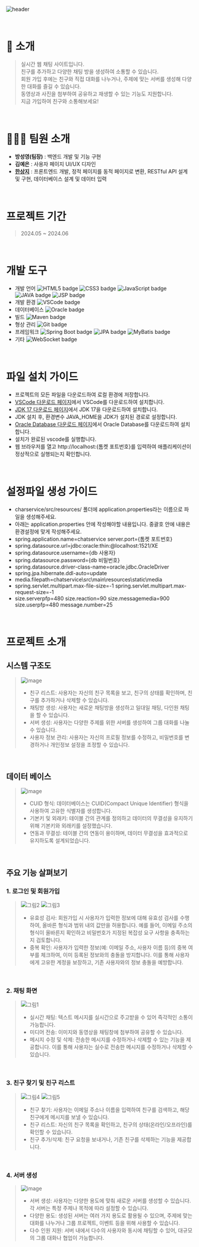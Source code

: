 ![header](https://capsule-render.vercel.app/api?type=Waving&color=0:FF007F,100:00FFFF&height=200&text=실시간%20웹%20채팅&fontColor=FFFFFF&fontSize=40&width=700&fontAlignY=50)


<br />

# 👋 소개

> 실시간 웹 채팅 사이트입니다.  <br />
> 친구를 추가하고 다양한 채팅 방을 생성하여 소통할 수 있습니다. <br />
> 회원 가입 후에는 친구와 직접 대화를 나누거나, 주제에 맞는 서버를 생성해 다양한 대화를 즐길 수 있습니다. <br />
> 동영상과 사진을 첨부하여 공유하고 재생할 수 있는 기능도 지원합니다. <br />
> 지금 가입하여 친구와 소통해보세요!<br />

<br />

# 🧑‍🤝‍🧑 팀원 소개

- **방성영(팀장)** : 백엔드 개발 및 기능 구현
- **김예은** : 사용자 페이지 UI/UX 디자인
- **[한상지](https://github.com/SangjiHan)** : 프론트엔드 개발, 정적 페이지를 동적 페이지로 변환, RESTful API 설계 및 구현, 데이터베이스 설계 및 데이터 입력
  
<br />

# 프로젝트 기간
> 2024.05 ~ 2024.06

<br />

# 개발 도구
- 개발 언어 <img src="https://img.shields.io/badge/HTML5-F16529?style=for-the-badge&logo=html5&logoColor=white" alt="HTML5 badge"> <img src="https://img.shields.io/badge/CSS3-1572B6?style=for-the-badge&logo=css3&logoColor=white" alt="CSS3 badge"> <img src="https://img.shields.io/badge/JavaScript-F7DF1E?style=for-the-badge&logo=javascript&logoColor=000000" alt="JavaScript badge"> <img src="https://img.shields.io/badge/JAVA-F7E03C?style=for-the-badge&logo=java&logoColor=000000" alt="JAVA badge"> <img src="https://img.shields.io/badge/JSP-red?style=for-the-badge&logo=jsp&logoColor=gray" alt="JSP badge"> <br />
- 개발 환경 <img src="https://img.shields.io/badge/VSCode-007ACC?style=for-the-badge&logo=visual-studio-code&logoColor=white" alt="VSCode badge"> <br />
- 데이터베이스 <img src="https://img.shields.io/badge/Oracle-F80000?style=for-the-badge&logo=oracle&logoColor=white" alt="Oracle badge"> <br />
- 빌드 <img src="https://img.shields.io/badge/Maven-C71A36?style=for-the-badge&logo=apache-maven&logoColor=white" alt="Maven badge"> <br />
- 형상 관리 <img src="https://img.shields.io/badge/Git-F05032?style=for-the-badge&logo=git&logoColor=white&color=F05032" alt="Git badge"> <br />
- 프레임워크 <img src="https://img.shields.io/badge/Spring_Boot-6DB33F?style=for-the-badge&logo=spring-boot&logoColor=white" alt="Spring Boot badge"> <img src="https://img.shields.io/badge/JPA-0074CC?style=for-the-badge&logo=java&logoColor=white" alt="JPA badge"> <img src="https://img.shields.io/badge/MyBatis-00205B?style=for-the-badge&logo=mybatis&logoColor=white" alt="MyBatis badge"> <br />
- 기타  <img src="https://img.shields.io/badge/WebSocket-6B6B6B?style=for-the-badge&logo=websocket&logoColor=white" alt="WebSocket badge">  <br />
 <br />


# 파일 설치 가이드
- 프로젝트의 모든 파일을 다운로드하여 로컬 환경에 저장합니다. <br />
- [VSCode 다운로드 페이지](https://code.visualstudio.com/)에서 VSCode를 다운로드하여 설치합니다. <br />
- [JDK 17 다운로드 페이지](https://www.oracle.com/java/technologies/javase-jdk17-downloads.html)에서 JDK 17을 다운로드하여 설치합니다. <br />
- JDK 설치 후, 환경변수 JAVA_HOME을 JDK가 설치된 경로로 설정합니다. <br />
- [Oracle Database 다운로드 페이지](https://www.oracle.com/database/technologies/)에서 Oracle Database를 다운로드하여 설치합니다. <br />
- 설치가 완료된 vscode를 실행합니다. <br />
- 웹 브라우저를 열고 http://localhost:{톰켓 포트번호}를 입력하여 애플리케이션이 정상적으로 실행되는지 확인합니다. <br />
<br />

# 설정파일 생성 가이드  <br/>
- charservice/src/resources/ 폴더에 application.properties라는 이름으로 파일을 생성해주세요. <br/>
- 아래는 application.properties 안에 작성해야할 내용입니다. 중괄호 안에 내용은 환경설정에 맞게 작성해주세요. <br/>
- spring.application.name=chatservice server.port={톰켓 포트번호} <br/>
- spring.datasource.url=jdbc:oracle:thin:@localhost:1521/XE <br/>
- spring.datasource.username={db 사용자} <br/>
- spring.datasource.password={db 비밀번호} <br/>
- spring.datasource.driver-class-name=oracle.jdbc.OracleDriver <br/>
- spring.jpa.hibernate.ddl-auto=update <br/>
- media.filepath=chatservice\src\main\resources\static\media <br/>
- spring.servlet.multipart.max-file-size=-1 spring.servlet.multipart.max-request-size=-1 <br/>
- size.serverpfp=480 size.reaction=90 size.messagemedia=900 size.userpfp=480 message.number=25 <br/>
<br/>

# 프로젝트 소개

## 시스템 구조도
> ![image](https://github.com/user-attachments/assets/c2506d78-4b02-48dc-903b-b1ec9972c783) <br />
> - 친구 리스트: 사용자는 자신의 친구 목록을 보고, 친구의 상태를 확인하며, 친구를 추가하거나 삭제할 수 있습니다. <br />
> - 채팅방 생성: 사용자는 새로운 채팅방을 생성하고 일대일 채팅, 다인원 채팅을 할 수 있습니다. <br />
> - 서버 생성: 사용자는 다양한 주제를 위한 서버를 생성하여 그룹 대화를 나눌 수 있습니다. <br />
> - 사용자 정보 관리: 사용자는 자신의 프로필 정보를 수정하고, 비밀번호를 변경하거나 개인정보 설정을 조정할 수 있습니다. <br />


<br />

## 데이터 베이스
> ![image](https://github.com/user-attachments/assets/4909be04-4f50-4eb1-87d9-9bdfb0937391)<br />
> - CUID 형식: 데이터베이스는 CUID(Compact Unique Identifier) 형식을 사용하여 고유한 식별자를 생성합니다. <br />
> - 기본키 및 외래키: 테이블 간의 관계를 정의하고 데이터의 무결성을 유지하기 위해 기본키와 외래키를 설정했습니다. <br />
> - 연동과 무결성: 테이블 간의 연동이 용이하며, 데이터 무결성을 효과적으로 유지하도록 설계되었습니다. <br />

<br />

## 주요 기능 살펴보기 
### 1. 로그인 및 회원가입
> ![그림2](https://github.com/user-attachments/assets/dbe426a4-aa8f-4677-b561-7c7b797ecd97) ![그림3](https://github.com/user-attachments/assets/d6cd09ea-0fd5-40b0-9259-e00b53262b7e) <br />
> - 유효성 검사: 회원가입 시 사용자가 입력한 정보에 대해 유효성 검사를 수행하여, 올바른 형식과 범위 내의 값만을 허용합니다. 예를 들어, 이메일 주소의 형식이 올바른지 확인하고 비밀번호가 지정된 복잡성 요구 사항을 충족하는지 검토합니다. <br />
> - 중복 확인: 사용자가 입력한 정보(예: 이메일 주소, 사용자 이름 등)의 중복 여부를 체크하여, 이미 등록된 정보와의 충돌을 방지합니다. 이를 통해 사용자에게 고유한 계정을 보장하고, 기존 사용자와의 정보 충돌을 예방합니다. <br />

<br />

### 2. 채팅 화면
>  ![그림1](https://github.com/user-attachments/assets/8054519d-3c69-45bc-a456-4f334e088c27) <br />
> - 실시간 채팅: 텍스트 메시지를 실시간으로 주고받을 수 있어 즉각적인 소통이 가능합니다. <br />
> - 미디어 전송: 이미지와 동영상을 채팅창에 첨부하여 공유할 수 있습니다. <br />
> - 메시지 수정 및 삭제: 전송한 메시지를 수정하거나 삭제할 수 있는 기능을 제공합니다. 이를 통해 사용자는 실수로 전송한 메시지를 수정하거나 삭제할 수 있습니다. <br />

<br />


### 3. 친구 찾기 및 친구 리스트
> ![그림4](https://github.com/user-attachments/assets/0da1c07e-1599-42a3-a4bd-870cfd15daa6) ![그림5](https://github.com/user-attachments/assets/1bcef62f-f365-4198-85bb-b0c0937c87d1) <br/>
> - 친구 찾기: 사용자는 이메일 주소나 이름을 입력하여 친구를 검색하고, 해당 친구에게 메시지를 보낼 수 있습니다. <br />
> - 친구 리스트: 자신의 친구 목록을 확인하고, 친구의 상태(온라인/오프라인)를 확인할 수 있습니다. <br />
> - 친구 추가/삭제: 친구 요청을 보내거나, 기존 친구를 삭제하는 기능을 제공합니다. <br />

<br />

### 4. 서버 생성
>  ![image](https://github.com/user-attachments/assets/cf86499d-f004-4121-8125-2423bbc26c24) <br />
> - 서버 생성: 사용자는 다양한 용도에 맞춰 새로운 서버를 생성할 수 있습니다. 각 서버는 특정 주제나 목적에 따라 설정할 수 있습니다. <br />
> - 다양한 용도: 생성된 서버는 여러 가지 용도로 활용될 수 있으며, 주제에 맞는 대화를 나누거나 그룹 프로젝트, 이벤트 등을 위해 사용할 수 있습니다. <br />
> - 다수 인원 지원: 서버 내에서 다수의 사용자와 동시에 채팅할 수 있어, 대규모의 그룹 대화나 협업이 가능합니다. <br />

<br />


